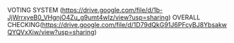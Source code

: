 VOTING SYSTEM
(https://drive.google.com/file/d/1b-JjWrrxyeB0_VHgnjO4Zu_g9umt4wIz/view?usp=sharing)
OVERALL CHECKING(https://drive.google.com/file/d/1D79dQkG91J6PFcyBJ8YbsakwQYQVxXiw/view?usp=sharing)
